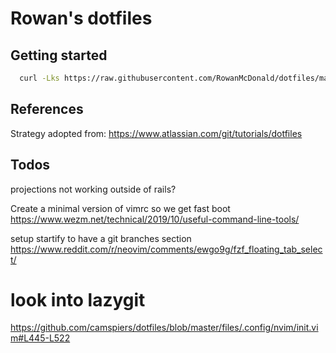 # Rowan's dotfiles

## Getting started
``` sh
  curl -Lks https://raw.githubusercontent.com/RowanMcDonald/dotfiles/master/.bin/setup_dotfiles | /bin/bash
```

## References

Strategy adopted from: https://www.atlassian.com/git/tutorials/dotfiles


## Todos

projections not working outside of rails?

Create a minimal version of vimrc so we get fast boot
https://www.wezm.net/technical/2019/10/useful-command-line-tools/

setup startify to have a git branches section
https://www.reddit.com/r/neovim/comments/ewgo9g/fzf_floating_tab_select/
# look into lazygit
https://github.com/camspiers/dotfiles/blob/master/files/.config/nvim/init.vim#L445-L522
